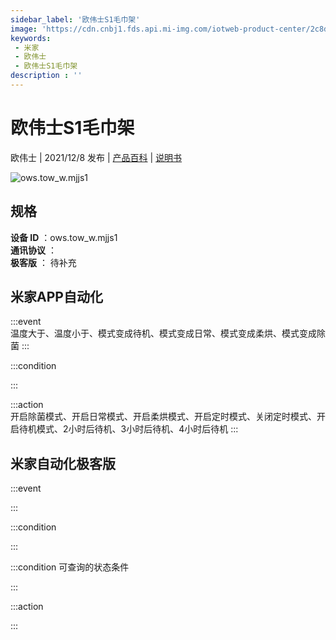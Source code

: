 ```yaml
---
sidebar_label: '欧伟士S1毛巾架'
image: 'https://cdn.cnbj1.fds.api.mi-img.com/iotweb-product-center/2c8db69db2054d4f7a909edb2b4b3798_1634715750055.png?GalaxyAccessKeyId=AKVGLQWBOVIRQ3XLEW&Expires=9223372036854775807&Signature=cIoSJamVuuSDO452jdVGp9AcWAI='
keywords: 
 - 米家
 - 欧伟士
 - 欧伟士S1毛巾架
description : ''
---
```

# 欧伟士S1毛巾架

欧伟士 | 2021/12/8 发布 | [产品百科](https://home.mi.com/webapp/content/baike/product/index.html?model=ows.tow_w.mjjs1/) | [说明书](https://home.mi.com/views/introduction.html?model=ows.tow_w.mjjs1&region=cn)

![ows.tow_w.mjjs1](https://cdn.cnbj1.fds.api.mi-img.com/iotweb-product-center/2c8db69db2054d4f7a909edb2b4b3798_1634715750055.png?GalaxyAccessKeyId=AKVGLQWBOVIRQ3XLEW&Expires=9223372036854775807&Signature=cIoSJamVuuSDO452jdVGp9AcWAI=)

## 规格  
> 
**设备 ID** ：ows.tow_w.mjjs1  
**通讯协议** ：  
**极客版**  ： 待补充 


## 米家APP自动化  

:::event  
温度大于、温度小于、模式变成待机、模式变成日常、模式变成柔烘、模式变成除菌
:::

:::condition  

:::

:::action   
开启除菌模式、开启日常模式、开启柔烘模式、开启定时模式、关闭定时模式、开启待机模式、2小时后待机、3小时后待机、4小时后待机
:::

## 米家自动化极客版  

:::event  

:::

:::condition  

:::

:::condition 可查询的状态条件  

:::

:::action  

:::

        
